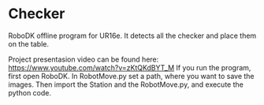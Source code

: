 # Checker
RoboDK offline program for UR16e. It detects all the checker and place them on the table.

Project presentasion video can be found here: https://www.youtube.com/watch?v=zKtQKdBYT_M
If you run the program, first open RoboDK. In RobotMove.py set a path, where you want to save the images. Then import the Station and the RobotMove.py, and execute the python code. 
